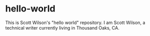 # hello-world
This is Scott Wilson's "hello world" repository.
I am Scott Wilson, a technical writer currently living in Thousand Oaks, CA.
